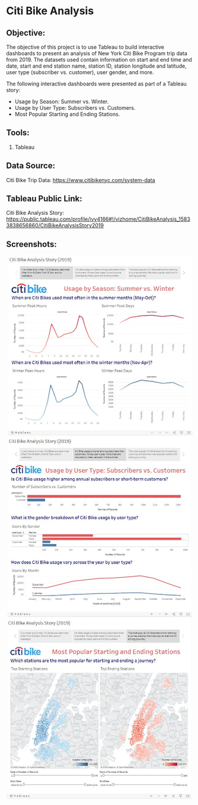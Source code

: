 # Citi Bike Analysis

## **Objective:**
The objective of this project is to use Tableau to build interactive dashboards to present an analysis of New York Citi Bike Program trip data from 2019. The datasets used contain information on start and end time and date, start and end station name, station ID, station longitude and latitude, user type (subscriber vs. customer), user gender, and more.

The following interactive dashboards were presented as part of a Tableau story:
* Usage by Season: Summer vs. Winter.
* Usage by User Type: Subscribers vs. Customers.
* Most Popular Starting and Ending Stations.

## **Tools:**
1.	Tableau

## **Data Source:**
Citi Bike Trip Data: https://www.citibikenyc.com/system-data

## **Tableau Public Link:**
Citi Bike Analysis Story: https://public.tableau.com/profile/ivy4166#!/vizhome/CitiBikeAnalysis_15833838656860/CitiBikeAnalysisStory2019

## **Screenshots:**
![screenshot1.jpg](Images/Tableau_Screenshot1.JPG)
![screenshot2.jpg](Images/Tableau_Screenshot2.JPG)
![screenshot3.jpg](Images/Tableau_Screenshot3.JPG)
